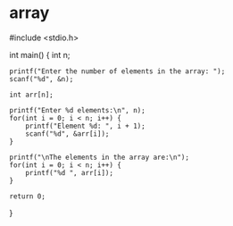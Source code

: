 # array

#include <stdio.h>

int main() {
    int n;

    printf("Enter the number of elements in the array: ");
    scanf("%d", &n);

    int arr[n];  

    printf("Enter %d elements:\n", n);
    for(int i = 0; i < n; i++) {
        printf("Element %d: ", i + 1);
        scanf("%d", &arr[i]);
    }

    printf("\nThe elements in the array are:\n");
    for(int i = 0; i < n; i++) {
        printf("%d ", arr[i]);
    }

    return 0;
}
